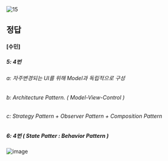 ![15](https://user-images.githubusercontent.com/69576676/132935883-bbc05a2e-e46c-4376-bbc1-1362cea697ca.JPG)

정답
----
#### [수민]
##### 5: 4번 
###### a: 자주변경되는 UI를 위해 Model과 독립적으로 구성 
###### b: Architecture Pattern. ( Model-View-Control )
###### c: Strategy Pattern + Observer Pattern + Composition Pattern
##### 6: 4번 ( State Patter : Behavior Pattern )
![image](https://user-images.githubusercontent.com/69576676/132935973-c8652761-785e-44fb-baeb-82903269ad02.png)
